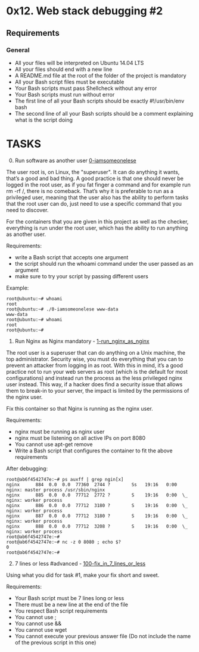 # 0x12. Web stack debugging #2

## Requirements

### General

- All your files will be interpreted on Ubuntu 14.04 LTS
- All your files should end with a new line
- A README.md file at the root of the folder of the project is mandatory
- All your Bash script files must be executable
- Your Bash scripts must pass Shellcheck without any error
- Your Bash scripts must run without error
- The first line of all your Bash scripts should be exactly #!/usr/bin/env bash
- The second line of all your Bash scripts should be a comment explaining what is the script doing


# TASKS

0. Run software as another user [0-iamsomeonelese](0-iamsomeonelese/)

The user root is, on Linux, the "superuser". It can do anything it wants, that’s a good and bad thing. A good practice is that one should never be logged in the root user, as if you fat finger a command and for example run rm -rf /, there is no comeback. That’s why it is preferable to run as a privileged user, meaning that the user also has the ability to perform tasks that the root user can do, just need to use a specific command that you need to discover.

For the containers that you are given in this project as well as the checker, everything is run under the root user, which has the ability to run anything as another user.

Requirements:

- write a Bash script that accepts one argument
- the script should run the whoami command under the user passed as an argument
- make sure to try your script by passing different users

Example:
```
root@ubuntu:~# whoami
root
root@ubuntu:~# ./0-iamsomeonelese www-data
www-data
root@ubuntu:~# whoami
root
root@ubuntu:~#
```

1. Run Nginx as Nginx mandatory - [1-run_nginx_as_nginx](1-run_nginx_as_nginx/)

The root user is a superuser that can do anything on a Unix machine, the top administrator. Security wise, you must do everything that you can to prevent an attacker from logging in as root. With this in mind, it’s a good practice not to run your web servers as root (which is the default for most configurations) and instead run the process as the less privileged nginx user instead. This way, if a hacker does find a security issue that allows them to break-in to your server, the impact is limited by the permissions of the nginx user.

Fix this container so that Nginx is running as the nginx user.

Requirements:

- nginx must be running as nginx user
- nginx must be listening on all active IPs on port 8080
- You cannot use apt-get remove
- Write a Bash script that configures the container to fit the above requirements

After debugging:
```
root@ab6f4542747e:~# ps auxff | grep ngin[x]
nginx      884  0.0  0.0  77360  2744 ?        Ss   19:16   0:00 nginx: master process /usr/sbin/nginx
nginx      885  0.0  0.0  77712  2772 ?        S    19:16   0:00  \_ nginx: worker process
nginx      886  0.0  0.0  77712  3180 ?        S    19:16   0:00  \_ nginx: worker process
nginx      887  0.0  0.0  77712  3180 ?        S    19:16   0:00  \_ nginx: worker process
nginx      888  0.0  0.0  77712  3208 ?        S    19:16   0:00  \_ nginx: worker process
root@ab6f4542747e:~#
root@ab6f4542747e:~# nc -z 0 8080 ; echo $?
0
root@ab6f4542747e:~#
```



2. 7 lines or less #advanced - [100-fix_in_7_lines_or_less](100-fix_in_7_lines_or_less/)

Using what you did for task #1, make your fix short and sweet.

Requirements:

- Your Bash script must be 7 lines long or less
- There must be a new line at the end of the file
- You respect Bash script requirements
- You cannot use ;
- You cannot use &&
- You cannot use wget
- You cannot execute your previous answer file (Do not include the name of the previous script in this one)


